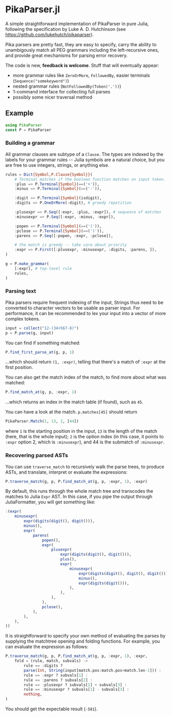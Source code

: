 
# PikaParser.jl

A simple straightforward implementation of PikaParser in pure Julia, following
the specification by Luke A. D. Hutchinson (see
https://github.com/lukehutch/pikaparser).

Pika parsers are pretty fast, they are easy to specify, carry the ability to
unambigously match all PEG grammars including the left-recursive ones, and
provide great mechanisms for parsing error recovery.

The code is new, **feedback is welcome**. Stuff that will eventually appear:
- more grammar rules like `ZeroOrMore`, `FollowedBy`, easier terminals
  (`Sequence("somekeyword")`)
- nested grammar rules (`NotFollowedBy(Token('.'))`)
- 1-command interface for collecting full parses
- possibly some nicer traversal method

## Example

```julia
using PikaParser
const P = PikaParser
```

### Building a grammar

All grammar clauses are subtype of a `Clause`. The types are indexed by the
labels for your grammar rules -- Julia symbols are a natural choice, but you
are free to use integers, strings, or anything else.

```julia
rules = Dict{Symbol,P.Clause{Symbol}}(
    # Terminal matches if the boolean function matches on input token.
    :plus => P.Terminal{Symbol}(==('+')),
    :minus => P.Terminal{Symbol}(==('-')),

    :digit => P.Terminal{Symbol}(isdigit),
    :digits => P.OneOrMore(:digit), # greedy repetition

    :plusexpr => P.Seq([:expr, :plus, :expr]), # sequence of matches
    :minusexpr => P.Seq([:expr, :minus, :expr]),

    :popen => P.Terminal{Symbol}(==('(')),
    :pclose => P.Terminal{Symbol}(==(')')),
    :parens => P.Seq([:popen, :expr, :pclose]),

    # the match is greedy -- take care about priority
    :expr => P.First([:plusexpr, :minusexpr, :digits, :parens, ]),
)

g = P.make_grammar(
    [:expr], # top-level rule
    rules,
)
```

### Parsing text

Pika parsers require frequent indexing of the input, Strings thus need to be
converted to character vectors to be usable as parser input. For performance,
it can be recommended to lex your input into a vector of more complex tokens.

```julia
input = collect("12-(34+567-8)")
p = P.parse(g, input)
```

You can find if something matched:
```julia
P.find_first_parse_at(g, p, 1)
```
...which should return `(1, :expr)`, telling that there's a match of `:expr` at
the first position.

You can also get the match index of the match, to find more about what was
matched:
```julia
P.find_match_at(g, p, :expr, 1)
```
...which returns an index in the match table (if found), such as `45`.

You can have a look at the match. `p.matches[45]` should return
```julia
PikaParser.Match(1, 13, 2, [44])
```
where `1` is the starting position in the input, `13` is the length of the
match (here, that is the whole input); `2` is the option index (in this case,
it points to `:expr` option 2, which is `:minusexpr`), and 44 is the submatch
of `:minusexpr`.

### Recovering parsed ASTs

You can use `traverse_match` to recursively walk the parse trees, to produce
ASTs, and translate, interpret or evaluate the expressions:
```julia
P.traverse_match(g, p, P.find_match_at(g, p, :expr, 1), :expr)
```
By default, this runs through the whole match tree and transcodes the matches
to Julia `Expr` AST. In this case, if you pipe the output through
JuliaFormatter, you will get something like:
```julia
:(expr(
    minusexpr(
        expr(digits(digit(), digit())),
        minus(),
        expr(
            parens(
                popen(),
                expr(
                    plusexpr(
                        expr(digits(digit(), digit())),
                        plus(),
                        expr(
                            minusexpr(
                                expr(digits(digit(), digit(), digit())),
                                minus(),
                                expr(digits(digit())),
                            ),
                        ),
                    ),
                ),
                pclose(),
            ),
        ),
    ),
))
```

It is straightforward to specify your own method of evaluating the parses by
supplying the matchtree opening and folding functions. For example, you can
evaluate the expression as follows:
```julia
P.traverse_match(g, p, P.find_match_at(g, p, :expr, 1), :expr,
    fold = (rule, match, subvals) ->
        rule == :digits ?
        parse(Int, String(input[match.pos:match.pos+match.len-1])) :
        rule == :expr ? subvals[1] :
        rule == :parens ? subvals[2] :
        rule == :plusexpr ? subvals[1] + subvals[3] :
        rule == :minusexpr ? subvals[1] - subvals[3] :
        nothing,
)
```

You should get the expectable result (`-581`).
